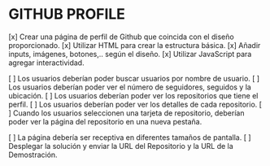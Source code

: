 # GITHUB PROFILE

[x] Crear una página de perfil de Github que coincida con el diseño proporcionado.
[x] Utilizar HTML para crear la estructura básica.
[x] Añadir inputs, imágenes, botones,.. según el diseño.
[x] Utilizar JavaScript para agregar interactividad.

[ ] Los usuarios deberían poder buscar usuarios por nombre de usuario.
[ ] Los usuarios deberían poder ver el número de seguidores, seguidos y la ubicación.
[ ] Los usuarios deberían poder ver los repositorios que tiene el perfil.
[ ] Los usuarios deberían poder ver los detalles de cada repositorio.
[ ] Cuando los usuarios seleccionen una tarjeta de repositorio, deberían poder ver la página del repositorio en una nueva pestaña.

[ ] La página debería ser receptiva en diferentes tamaños de pantalla.
[ ] Desplegar la solución y enviar la URL del Repositorio y la URL de la Demostración.

